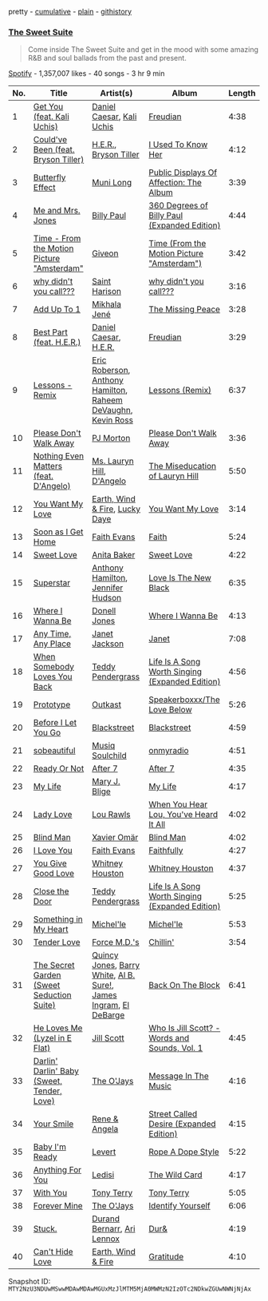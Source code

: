 pretty - [cumulative](/playlists/cumulative/37i9dQZF1DX2Ma8k80RiMN.md) - [plain](/playlists/plain/37i9dQZF1DX2Ma8k80RiMN) - [githistory](https://github.githistory.xyz/mackorone/spotify-playlist-archive/blob/main/playlists/plain/37i9dQZF1DX2Ma8k80RiMN)

### [The Sweet Suite](https://open.spotify.com/playlist/37i9dQZF1DX2Ma8k80RiMN)

> Come inside The Sweet Suite and get in the mood with some amazing R&B and soul ballads from the past and present.

[Spotify](https://open.spotify.com/user/spotify) - 1,357,007 likes - 40 songs - 3 hr 9 min

| No. | Title | Artist(s) | Album | Length |
|---|---|---|---|---|
| 1 | [Get You \(feat\. Kali Uchis\)](https://open.spotify.com/track/7zFXmv6vqI4qOt4yGf3jYZ) | [Daniel Caesar](https://open.spotify.com/artist/20wkVLutqVOYrc0kxFs7rA), [Kali Uchis](https://open.spotify.com/artist/1U1el3k54VvEUzo3ybLPlM) | [Freudian](https://open.spotify.com/album/3xybjP7r2VsWzwvDQipdM0) | 4:38 |
| 2 | [Could've Been \(feat\. Bryson Tiller\)](https://open.spotify.com/track/6oEVnWKgPqIEPc53OYDNqG) | [H.E.R.](https://open.spotify.com/artist/3Y7RZ31TRPVadSFVy1o8os), [Bryson Tiller](https://open.spotify.com/artist/2EMAnMvWE2eb56ToJVfCWs) | [I Used To Know Her](https://open.spotify.com/album/0IMTA2Wz6p8CNZ0MDK2zvg) | 4:12 |
| 3 | [Butterfly Effect](https://open.spotify.com/track/0lmBL4iK4PpXF0YUlaopxs) | [Muni Long](https://open.spotify.com/artist/7tjVFCxJdwT4NdrTmjyjQ6) | [Public Displays Of Affection: The Album](https://open.spotify.com/album/7fe4Mem3wWgY6zkTFuKUI9) | 3:39 |
| 4 | [Me and Mrs\. Jones](https://open.spotify.com/track/6Ro2z4RtAUew9Kz2HZWZUi) | [Billy Paul](https://open.spotify.com/artist/187xgSpsFH8mMbAcoCW0zE) | [360 Degrees of Billy Paul \(Expanded Edition\)](https://open.spotify.com/album/2t3e2RCx9fmVO7jmhrOm3a) | 4:44 |
| 5 | [Time \- From the Motion Picture "Amsterdam"](https://open.spotify.com/track/7nV3HScm7VfvyGdN5u6GNS) | [Giveon](https://open.spotify.com/artist/4fxd5Ee7UefO4CUXgwJ7IP) | [Time \(From the Motion Picture "Amsterdam"\)](https://open.spotify.com/album/3VDUN8potNxTgF520R642l) | 3:42 |
| 6 | [why didn't you call???](https://open.spotify.com/track/07c4PaAD3aPavDfZxeHZoY) | [Saint Harison](https://open.spotify.com/artist/16AILHA3N2C3ngRuR2FdfH) | [why didn't you call???](https://open.spotify.com/album/5FeMSqLDKegFzCBoQxhZlK) | 3:16 |
| 7 | [Add Up To 1](https://open.spotify.com/track/0GaSs1MtArSVQ1mPPACxDG) | [Mikhala Jené](https://open.spotify.com/artist/1wbags12HDkfPHnyyH5Qiy) | [The Missing Peace](https://open.spotify.com/album/0yOXtde4YGMQadJic2I6qr) | 3:28 |
| 8 | [Best Part \(feat\. H.E.R.\)](https://open.spotify.com/track/1RMJOxR6GRPsBHL8qeC2ux) | [Daniel Caesar](https://open.spotify.com/artist/20wkVLutqVOYrc0kxFs7rA), [H.E.R.](https://open.spotify.com/artist/3Y7RZ31TRPVadSFVy1o8os) | [Freudian](https://open.spotify.com/album/3xybjP7r2VsWzwvDQipdM0) | 3:29 |
| 9 | [Lessons \- Remix](https://open.spotify.com/track/3k6Eu5Gq7PM7krNbCqkQUs) | [Eric Roberson](https://open.spotify.com/artist/2ewAU3d4El7WSIxWUJaZJn), [Anthony Hamilton](https://open.spotify.com/artist/2DzRMyWgjuMbYvt5BLbpCo), [Raheem DeVaughn](https://open.spotify.com/artist/59NO6KX7wQCG7jGdtH1NtL), [Kevin Ross](https://open.spotify.com/artist/5ae3MM8dgOn3QPHzqFDJlY) | [Lessons \(Remix\)](https://open.spotify.com/album/78IsczI1FMVEkgbynVBvHl) | 6:37 |
| 10 | [Please Don't Walk Away](https://open.spotify.com/track/5cLRmsipy54ddUeJt1h4uk) | [PJ Morton](https://open.spotify.com/artist/2FMOHE79X98yptp4RpPrt7) | [Please Don't Walk Away](https://open.spotify.com/album/1r7kgxzwwL0fVQ4FfkA2Dy) | 3:36 |
| 11 | [Nothing Even Matters \(feat\. D'Angelo\)](https://open.spotify.com/track/1Q0lOGB52skgfzdcq233vs) | [Ms\. Lauryn Hill](https://open.spotify.com/artist/2Mu5NfyYm8n5iTomuKAEHl), [D'Angelo](https://open.spotify.com/artist/336vr2M3Va0FjyvB55lJEd) | [The Miseducation of Lauryn Hill](https://open.spotify.com/album/1BZoqf8Zje5nGdwZhOjAtD) | 5:50 |
| 12 | [You Want My Love](https://open.spotify.com/track/5BQf3eyCsoSP5jNGx9sPdD) | [Earth, Wind & Fire](https://open.spotify.com/artist/4QQgXkCYTt3BlENzhyNETg), [Lucky Daye](https://open.spotify.com/artist/5Vuvs6Py2JRU7WiFDVsI7J) | [You Want My Love](https://open.spotify.com/album/2GGcfPODdGZ3m6riQU4rNq) | 3:14 |
| 13 | [Soon as I Get Home](https://open.spotify.com/track/6SkGfPa77E4giShVbk9N6R) | [Faith Evans](https://open.spotify.com/artist/5NDMothbpdpq2xHqSjrrWn) | [Faith](https://open.spotify.com/album/36G7gDkkRckUGU7lgG6nev) | 5:24 |
| 14 | [Sweet Love](https://open.spotify.com/track/4xVXe1VS5zlQyECVk6GRrL) | [Anita Baker](https://open.spotify.com/artist/46CH1Gp8l8QVly8bpG9JFG) | [Sweet Love](https://open.spotify.com/album/5ua8gCeWXrvivM9hfVCXhD) | 4:22 |
| 15 | [Superstar](https://open.spotify.com/track/0PKcHf6NgPitUVFwzKnz3c) | [Anthony Hamilton](https://open.spotify.com/artist/2DzRMyWgjuMbYvt5BLbpCo), [Jennifer Hudson](https://open.spotify.com/artist/35GL8Cu2GKTcHzKGi75xl5) | [Love Is The New Black](https://open.spotify.com/album/1CHYpX14nBeQ17oNSF9n5h) | 6:35 |
| 16 | [Where I Wanna Be](https://open.spotify.com/track/2uZwyxrg6VPvlVsvclIfel) | [Donell Jones](https://open.spotify.com/artist/5KNqYrivNgVCHBssEUSu5B) | [Where I Wanna Be](https://open.spotify.com/album/01riz9JMpPdL99fYhoZaph) | 4:13 |
| 17 | [Any Time, Any Place](https://open.spotify.com/track/2yOm4lN7aTygtXanJFNFWU) | [Janet Jackson](https://open.spotify.com/artist/4qwGe91Bz9K2T8jXTZ815W) | [Janet](https://open.spotify.com/album/7qIuZgsMkRuh7rzi4qVcpg) | 7:08 |
| 18 | [When Somebody Loves You Back](https://open.spotify.com/track/7wJeXISGGTLVv2kBPtCJHw) | [Teddy Pendergrass](https://open.spotify.com/artist/68kACMx6A3D2BYiO056MeQ) | [Life Is A Song Worth Singing \(Expanded Edition\)](https://open.spotify.com/album/0uhJOt9UNPeI9BhegNXMkw) | 4:56 |
| 19 | [Prototype](https://open.spotify.com/track/1QJb6LWvPXZpTMiqqODqkH) | [Outkast](https://open.spotify.com/artist/1G9G7WwrXka3Z1r7aIDjI7) | [Speakerboxxx/The Love Below](https://open.spotify.com/album/1UsmQ3bpJTyK6ygoOOjG1r) | 5:26 |
| 20 | [Before I Let You Go](https://open.spotify.com/track/2rkVoKVEMuct8SmEIGKzBw) | [Blackstreet](https://open.spotify.com/artist/2P3cjUru4H3fhSXXNxE9kA) | [Blackstreet](https://open.spotify.com/album/26yshjRCAGf1mLJtfTrlsb) | 4:59 |
| 21 | [sobeautiful](https://open.spotify.com/track/2PN3gbuBn5WBEwrEJH3xiu) | [Musiq Soulchild](https://open.spotify.com/artist/3UVRliakQfa1pMWIsNuiZ8) | [onmyradio](https://open.spotify.com/album/50kPvqerqvDdl0JoWNMukp) | 4:51 |
| 22 | [Ready Or Not](https://open.spotify.com/track/6AgDFWLbbAt2migXMbrhXT) | [After 7](https://open.spotify.com/artist/4UPcJIhr5K5fPsm4itqT7E) | [After 7](https://open.spotify.com/album/3glZbvQfT7BX4Ih3X3y63W) | 4:35 |
| 23 | [My Life](https://open.spotify.com/track/7ytES33eLYS9WaZLKqWfYM) | [Mary J\. Blige](https://open.spotify.com/artist/1XkoF8ryArs86LZvFOkbyr) | [My Life](https://open.spotify.com/album/1OQ5l5rHKqUumPpn559zJC) | 4:17 |
| 24 | [Lady Love](https://open.spotify.com/track/2ydBZKZD2nr7XTd64E2AVg) | [Lou Rawls](https://open.spotify.com/artist/1zJBFCev9UwOMcrZsLi2od) | [When You Hear Lou, You've Heard It All](https://open.spotify.com/album/6mg5MNs8xfiFxVaDX7Rycl) | 4:02 |
| 25 | [Blind Man](https://open.spotify.com/track/0DQQRJ4sR3pxwom9L7D7QR) | [Xavier Omär](https://open.spotify.com/artist/3UjPnt2nRmw10N58bBeNOg) | [Blind Man](https://open.spotify.com/album/5CN0cIlAqXEKvG46FEHp0X) | 4:02 |
| 26 | [I Love You](https://open.spotify.com/track/6gsmFgUiSTuinJlScwFODv) | [Faith Evans](https://open.spotify.com/artist/5NDMothbpdpq2xHqSjrrWn) | [Faithfully](https://open.spotify.com/album/0pP9NBXbbRH2ZJb7fazkZy) | 4:27 |
| 27 | [You Give Good Love](https://open.spotify.com/track/0t6DdFmFQhQYWhmfa5FJer) | [Whitney Houston](https://open.spotify.com/artist/6XpaIBNiVzIetEPCWDvAFP) | [Whitney Houston](https://open.spotify.com/album/2MH37enG6IPvNK5QFLyKes) | 4:37 |
| 28 | [Close the Door](https://open.spotify.com/track/53m3UkzcaQVbB2DENsrJiK) | [Teddy Pendergrass](https://open.spotify.com/artist/68kACMx6A3D2BYiO056MeQ) | [Life Is A Song Worth Singing \(Expanded Edition\)](https://open.spotify.com/album/0uhJOt9UNPeI9BhegNXMkw) | 5:25 |
| 29 | [Something in My Heart](https://open.spotify.com/track/1CrWoWuxupYY1vi1XRdpBX) | [Michel'le](https://open.spotify.com/artist/4D0WfOUqTzqKysXt33VL3j) | [Michel'le](https://open.spotify.com/album/2PngFAB0v6216314TZRcGb) | 5:53 |
| 30 | [Tender Love](https://open.spotify.com/track/6D527hFJzl1vWSzosEbyQk) | [Force M.D.'s](https://open.spotify.com/artist/3KpLtTMpLAko7nBDmiYg7Z) | [Chillin'](https://open.spotify.com/album/1UIA4LOQQjE6PwiOo6MMDR) | 3:54 |
| 31 | [The Secret Garden \(Sweet Seduction Suite\)](https://open.spotify.com/track/3PZW66625MiyEmZaat7tce) | [Quincy Jones](https://open.spotify.com/artist/3rxIQc9kWT6Ueg4BhnOwRK), [Barry White](https://open.spotify.com/artist/3rfgbfpPSfXY40lzRK7Syt), [Al B\. Sure!](https://open.spotify.com/artist/1fvz0vd4P0LNMkAysF1ivk), [James Ingram](https://open.spotify.com/artist/5bTTx0CRvZj1kRJwUsWWYo), [El DeBarge](https://open.spotify.com/artist/5xO4f5QyPMYnCPRyRveBSD) | [Back On The Block](https://open.spotify.com/album/5DR4gcd3fj3E6XhbPTaF82) | 6:41 |
| 32 | [He Loves Me \(Lyzel in E Flat\)](https://open.spotify.com/track/2PzYqACbv12FNhrlHPfJEH) | [Jill Scott](https://open.spotify.com/artist/6AVLthptCPhfrxlHadOBJD) | [Who Is Jill Scott? \- Words and Sounds, Vol\. 1](https://open.spotify.com/album/620y2xi6SkUb6IZlnnWxuG) | 4:45 |
| 33 | [Darlin' Darlin' Baby \(Sweet, Tender, Love\)](https://open.spotify.com/track/2gdvXdZatpwlUM1bfTzwxi) | [The O'Jays](https://open.spotify.com/artist/38h03gA85YYPeDPd9ER9rT) | [Message In The Music](https://open.spotify.com/album/1XoURLvpVgr7WR4fJ6OJSC) | 4:16 |
| 34 | [Your Smile](https://open.spotify.com/track/7GPd68coLrQ0prQcbceWkG) | [Rene & Angela](https://open.spotify.com/artist/01Wck2m10xhdxUrLaMq60y) | [Street Called Desire \(Expanded Edition\)](https://open.spotify.com/album/3pUaS5txjbE7K6LwdTTay5) | 4:15 |
| 35 | [Baby I'm Ready](https://open.spotify.com/track/3efy0g1He1zJ4B94VMbbBo) | [Levert](https://open.spotify.com/artist/0G7OYsWptjRzVFT1AxP8TS) | [Rope A Dope Style](https://open.spotify.com/album/65gxRNu9BBpc0M1KydPtta) | 5:22 |
| 36 | [Anything For You](https://open.spotify.com/track/3yP27QF0cTGw5RlfjqKL4R) | [Ledisi](https://open.spotify.com/artist/60ciIY5MouLc2Y9n34DJdA) | [The Wild Card](https://open.spotify.com/album/1k61cWVj8AgcXdZUwRaCai) | 4:17 |
| 37 | [With You](https://open.spotify.com/track/1l69V1gBVRN02Hgt7a7sqt) | [Tony Terry](https://open.spotify.com/artist/1IEiax2qJ9BZiCKs0DXzc1) | [Tony Terry](https://open.spotify.com/album/0RRdCAkHE6wCQLsAGJ9cqM) | 5:05 |
| 38 | [Forever Mine](https://open.spotify.com/track/2X4H5K1aT6d7UyPWVfJWmF) | [The O'Jays](https://open.spotify.com/artist/38h03gA85YYPeDPd9ER9rT) | [Identify Yourself](https://open.spotify.com/album/1R14S4kaq7WEkkRewJyPfd) | 6:06 |
| 39 | [Stuck.](https://open.spotify.com/track/7JeCUUnOpoz4JoV84fliOc) | [Durand Bernarr](https://open.spotify.com/artist/2d6ggH1oVt4z2zCuY2u5DW), [Ari Lennox](https://open.spotify.com/artist/1vaQ6v3pOFxAIrFoPrAcom) | [Dur&](https://open.spotify.com/album/6pW1am4w3SRnL7l6lpOHPR) | 4:19 |
| 40 | [Can't Hide Love](https://open.spotify.com/track/6hsQO3hz648zS7t2QyUpfz) | [Earth, Wind & Fire](https://open.spotify.com/artist/4QQgXkCYTt3BlENzhyNETg) | [Gratitude](https://open.spotify.com/album/7AqOsJkpKZdkiap6CmIJ3Z) | 4:10 |

Snapshot ID: `MTY2NzU3NDUwMSwwMDAwMDAwMGUxMzJlMTM5MjA0MWMzN2IzOTc2NDkwZGUwNWNjNjAx`
